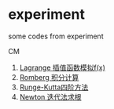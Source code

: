 # experiment
some codes from experiment


CM
<ol>
<li>
<a href="https://github.com/sujunhao/experiment/blob/master/Computational%20Methods/Lagrange.cpp">
Lagrange 插值函数模拟f(x)</a>
</li>
<li>
<a href="https://github.com/sujunhao/experiment/blob/master/Computational%20Methods/Romberg.cpp">
Romberg 积分计算</a>
</li>
<li>
<a href="https://github.com/sujunhao/experiment/blob/master/Computational%20Methods/Runge-Kutta_4.cpp">
Runge-Kutta四阶方法</a>
</li>
<li>
<a href="https://github.com/sujunhao/experiment/blob/master/Computational%20Methods/Newton.cpp">
Newton 迭代法求根</a>
</li>
